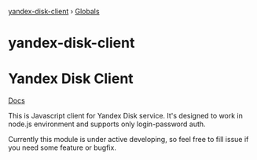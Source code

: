 [yandex-disk-client](README.md) › [Globals](globals.md)

# yandex-disk-client

# Yandex Disk Client 

[Docs](/docs/classes/yandexdiskclient.md)

This is Javascript client for Yandex Disk service. It's designed to work in node.js environment and supports only login-password auth.

Currently this module is under active developing, so feel free to fill issue if you need some feature or bugfix.
